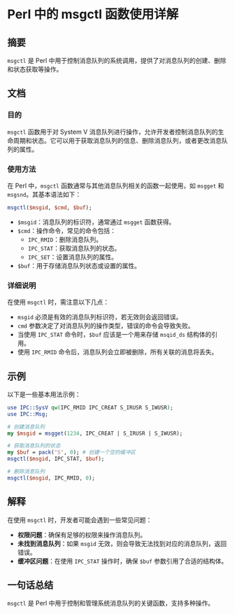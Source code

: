 <!--
Meta Description: # Perl 中的 msgctl 函数使用详解 ## 摘要 `msgctl` 是 Perl 中用于控制消息队列的系统调用，提供了对消息队列的创建、删除和状态获取等操作。 ## 文档 ### 目的 `msgctl` 函数用于对 System V 消息队列进行操作，允许开发者控制消息队列的生命周期和状态...
Meta Keywords: msgctl, msgid, perl, buf, ipc_rmid
-->

# Perl 中的 msgctl 函数使用详解

## 摘要
`msgctl` 是 Perl 中用于控制消息队列的系统调用，提供了对消息队列的创建、删除和状态获取等操作。

## 文档
### 目的
`msgctl` 函数用于对 System V 消息队列进行操作，允许开发者控制消息队列的生命周期和状态。它可以用于获取消息队列的信息、删除消息队列，或者更改消息队列的属性。

### 使用方法
在 Perl 中，`msgctl` 函数通常与其他消息队列相关的函数一起使用，如 `msgget` 和 `msgsnd`。其基本语法如下：

```perl
msgctl($msgid, $cmd, $buf);
```

- `$msgid`：消息队列的标识符，通常通过 `msgget` 函数获得。
- `$cmd`：操作命令，常见的命令包括：
  - `IPC_RMID`：删除消息队列。
  - `IPC_STAT`：获取消息队列的状态。
  - `IPC_SET`：设置消息队列的属性。
- `$buf`：用于存储消息队列状态或设置的属性。

### 详细说明
在使用 `msgctl` 时，需注意以下几点：
- `msgid` 必须是有效的消息队列标识符，若无效则会返回错误。
- `cmd` 参数决定了对消息队列的操作类型，错误的命令会导致失败。
- 当使用 `IPC_STAT` 命令时，`$buf` 应该是一个用来存储 `msqid_ds` 结构体的引用。
- 使用 `IPC_RMID` 命令后，消息队列会立即被删除，所有关联的消息将丢失。

## 示例
以下是一些基本用法示例：

```perl
use IPC::SysV qw(IPC_RMID IPC_CREAT S_IRUSR S_IWUSR);
use IPC::Msg;

# 创建消息队列
my $msgid = msgget(1234, IPC_CREAT | S_IRUSR | S_IWUSR);

# 获取消息队列的状态
my $buf = pack('S', 0); # 创建一个空的缓冲区
msgctl($msgid, IPC_STAT, $buf);

# 删除消息队列
msgctl($msgid, IPC_RMID, 0);
```

## 解释
在使用 `msgctl` 时，开发者可能会遇到一些常见问题：
- **权限问题**：确保有足够的权限来操作消息队列。
- **未找到消息队列**：如果 `msgid` 无效，则会导致无法找到对应的消息队列，返回错误。
- **缓冲区问题**：在使用 `IPC_STAT` 操作时，确保 `$buf` 参数引用了合适的结构体。

## 一句话总结
`msgctl` 是 Perl 中用于控制和管理系统消息队列的关键函数，支持多种操作。